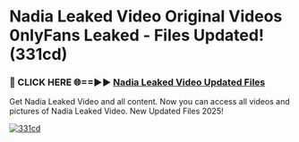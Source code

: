 # Nadia Leaked Video Original Videos 0nlyFans Leaked - Files Updated! (331cd)

<h3>🔴 CLICK HERE 🌐==►► <a href="https://tinyurl.com/2wckxsce" rel="nofollow">Nadia Leaked Video Updated Files</a></h3>

Get Nadia Leaked Video and all content. Now you can access all videos and pictures of Nadia Leaked Video. New Updated Files 2025!

[![331cd](https://i.imgur.com/AFduVYN.gif)](https://tinyurl.com/2wckxsce)

